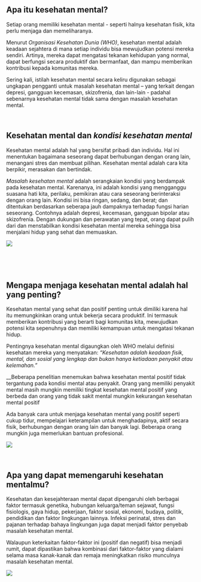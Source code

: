 ﻿## Apa itu  **kesehatan**  **mental**?

Setiap orang memiliki kesehatan mental - seperti halnya kesehatan fisik, kita perlu menjaga dan memeliharanya.

Menurut  _Organisasi Kesehatan Dunia (WHO)_, kesehatan mental adalah keadaan sejahtera di mana setiap individu bisa mewujudkan potensi mereka sendiri. Artinya, mereka dapat mengatasi tekanan kehidupan yang normal, dapat berfungsi secara produktif dan bermanfaat, dan mampu memberikan kontribusi kepada komunitas mereka.

Sering kali, istilah kesehatan mental secara keliru digunakan sebagai ungkapan pengganti untuk masalah kesehatan mental – yang terkait dengan depresi, gangguan kecemasan, skizofrenia, dan lain-lain - padahal sebenarnya kesehatan mental tidak sama dengan masalah kesehatan mental.

‍

## Kesehatan mental dan  **_kondisi kesehatan mental_**

Kesehatan mental adalah hal yang bersifat pribadi dan individu. Hal ini menentukan bagaimana seseorang dapat berhubungan dengan orang lain, menangani stres dan membuat pilihan. Kesehatan mental adalah cara kita berpikir, merasakan dan bertindak.

_Masalah kesehatan mental_ adalah serangkaian kondisi yang berdampak pada kesehatan mental. Karenanya, ini adalah kondisi yang mengganggu suasana hati kita, perilaku, pemikiran atau cara seseorang berinteraksi dengan orang lain. Kondisi ini bisa ringan, sedang, dan berat; dan ditentukan berdasarkan seberapa jauh dampaknya terhadap fungsi harian seseorang. Contohnya adalah depresi, kecemasan, gangguan bipolar atau skizofrenia. Dengan dukungan dan perawatan yang tepat, orang dapat pulih dari dan menstabilkan kondisi kesehatan mental mereka sehingga bisa menjalani hidup yang sehat dan memuaskan.

![](https://uploads-ssl.webflow.com/5e9bc09705bf3a7e0e160744/5ea99b1b98abf417a70477de_illust-whatismh-1.svg)

‍

‍  

## Mengapa menjaga kesehatan mental adalah hal yang penting?

Kesehatan mental yang sehat dan positif penting untuk dimiliki karena hal itu memungkinkan orang untuk bekerja secara produktif. Ini termasuk memberikan kontribusi yang berarti bagi komunitas kita, mewujudkan potensi kita sepenuhnya dan memiliki kemampuan untuk mengatasi tekanan hidup.

Pentingnya kesehatan mental digaungkan oleh WHO melalui definisi kesehatan mereka yang menyatakan:  _“Kesehatan adalah keadaan fisik, mental, dan sosial yang lengkap dan bukan hanya ketiadaan penyakit atau kelemahan.”_

_‍_Beberapa penelitian menemukan bahwa kesehatan mental positif tidak tergantung pada kondisi mental atau penyakit. Orang yang memiliki penyakit mental masih mungkin memiliki tingkat kesehatan mental positif yang berbeda dan orang yang tidak sakit mental mungkin kekurangan kesehatan mental positif

Ada banyak cara untuk menjaga kesehatan mental yang positif seperti cukup tidur, mempelajari keterampilan untuk menghadapinya, aktif secara fisik, berhubungan dengan orang lain dan banyak lagi. Beberapa orang mungkin juga memerlukan bantuan profesional.

![](https://uploads-ssl.webflow.com/5e9bc09705bf3a7e0e160744/5ea99b29711058a37b503780_illust-whatismh-3.svg)

‍

## Apa yang dapat memengaruhi kesehatan mentalmu?

Kesehatan dan kesejahteraan mental dapat dipengaruhi oleh berbagai faktor termasuk genetika, hubungan keluarga/teman sejawat, fungsi fisiologis, gaya hidup, pekerjaan, faktor sosial, ekonomi, budaya, politik, pendidikan dan faktor lingkungan lainnya. Infeksi perinatal, stres dan pajanan terhadap bahaya lingkungan juga dapat menjadi faktor penyebab masalah kesehatan mental.

Walaupun keterkaitan faktor-faktor ini (positif dan negatif) bisa menjadi rumit, dapat dipastikan bahwa kombinasi dari faktor-faktor yang dialami selama masa kanak-kanak dan remaja meningkatkan risiko munculnya masalah kesehatan mental.

![](https://uploads-ssl.webflow.com/5e9bc09705bf3a7e0e160744/5ea99b3a5714840ab1cb559a_illust-whatismh-2.svg)
